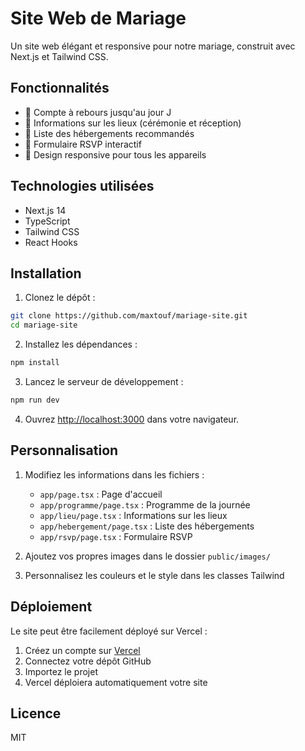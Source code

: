 # Site Web de Mariage

Un site web élégant et responsive pour notre mariage, construit avec Next.js et Tailwind CSS.

## Fonctionnalités

- 📅 Compte à rebours jusqu'au jour J
- 📍 Informations sur les lieux (cérémonie et réception)
- 🏨 Liste des hébergements recommandés
- 📝 Formulaire RSVP interactif
- 📱 Design responsive pour tous les appareils

## Technologies utilisées

- Next.js 14
- TypeScript
- Tailwind CSS
- React Hooks

## Installation

1. Clonez le dépôt :
```bash
git clone https://github.com/maxtouf/mariage-site.git
cd mariage-site
```

2. Installez les dépendances :
```bash
npm install
```

3. Lancez le serveur de développement :
```bash
npm run dev
```

4. Ouvrez [http://localhost:3000](http://localhost:3000) dans votre navigateur.

## Personnalisation

1. Modifiez les informations dans les fichiers :
   - `app/page.tsx` : Page d'accueil
   - `app/programme/page.tsx` : Programme de la journée
   - `app/lieu/page.tsx` : Informations sur les lieux
   - `app/hebergement/page.tsx` : Liste des hébergements
   - `app/rsvp/page.tsx` : Formulaire RSVP

2. Ajoutez vos propres images dans le dossier `public/images/`

3. Personnalisez les couleurs et le style dans les classes Tailwind

## Déploiement

Le site peut être facilement déployé sur Vercel :

1. Créez un compte sur [Vercel](https://vercel.com)
2. Connectez votre dépôt GitHub
3. Importez le projet
4. Vercel déploiera automatiquement votre site

## Licence

MIT